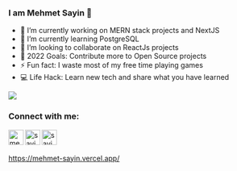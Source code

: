 ### I am Mehmet Sayin 👋


- 🔭 I’m currently working on MERN stack projects and NextJS
- 🌱 I’m currently learning PostgreSQL
- 👯 I’m looking to collaborate on ReactJs projects
- 🥅 2022 Goals: Contribute more to Open Source projects
- ⚡ Fun fact: I waste most of my free time playing games
- 💻 Life Hack: Learn new tech and share what you have learned

<img src='https://github-readme-stats.vercel.app/api?username=sayinmehmet47&&show_icons=true&title_color=ffffff&icon_color=bb2acf&text_color=daf7dc&bg_color=151515'/>

### Connect with me:

[<img align="left" alt="mehmetsayin| LinkedIn" width="30px" src="https://user-images.githubusercontent.com/75525090/159126797-a1512f11-cbd6-4b66-9775-0d1b92cdde15.png" />][linkedin]
<a href="mailto:sayinmehme47@gmail.com"><img align="left" alt="sayinmehmet47 | GMail" width="30px" src="https://user-images.githubusercontent.com/75525090/159127016-3e4d9b5f-0478-4667-ab64-8a330d00bdae.png" />[<img align="left" alt="sayinmehmet47 | StackOverFlow" width="30px" src="https://user-images.githubusercontent.com/75525090/159127189-fb5b27a4-5fb5-4675-9d17-71548ce63b68.png" />][stackoverflow]

<br />
<br />
  
  https://mehmet-sayin.vercel.app/


  
[linkedin]:  https://www.linkedin.com/in/sayinmehmet/

[stackoverflow]:https://stackoverflow.com/users/15106423/sayinmehmet47
